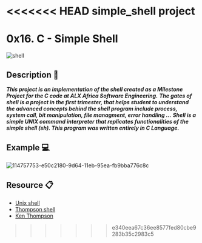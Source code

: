 <<<<<<< HEAD
simple_shell project
=======
# 0x16. C - Simple Shell
 ![shell](https://github.com/iAmG-r00t/simple_shell/assets/125459327/bb784c5f-9521-4265-8ac8-9bf72a8396eb)
## Description 📧
***This project is an implementation of the shell created as a Milestone Project for the C code at ALX Africa Software Engineering.***
***The gates of shell is a project in the first trimester, that helps student to understand the advanced concepts behind the shell program include process, system call, bit manipulation, file managment, error handling ...***
***Shell is a simple UNIX command interpreter that replicates functionalities of the simple shell (sh). This program was written entirely in C Language.***
## Example 💻
![114757753-e50c2180-9d64-11eb-95ea-fb9bba776c8c](https://github.com/StellahMbao/simple_shell/assets/125459327/d8c65a78-18f6-42d9-a09a-9a848d906f43)
## Resource 📋
* [Unix shell](https://en.wikipedia.org/wiki/Unix_shell)
* [Thompson shell](https://en.wikipedia.org/wiki/Thompson_shell)
* [Ken Thompson](https://en.wikipedia.org/wiki/Ken_Thompson)
>>>>>>> e340eea67c36ee8577fed80cbe9283b35c2983c5
